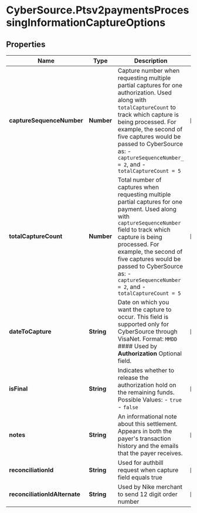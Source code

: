 # CyberSource.Ptsv2paymentsProcessingInformationCaptureOptions

## Properties
Name | Type | Description | Notes
------------ | ------------- | ------------- | -------------
**captureSequenceNumber** | **Number** | Capture number when requesting multiple partial captures for one authorization. Used along with `totalCaptureCount` to track which capture is being processed.  For example, the second of five captures would be passed to CyberSource as:   - `captureSequenceNumber_ = 2`, and   - `totalCaptureCount = 5`  | [optional] 
**totalCaptureCount** | **Number** | Total number of captures when requesting multiple partial captures for one payment. Used along with `captureSequenceNumber` field to track which capture is being processed.  For example, the second of five captures would be passed to CyberSource as:   - `captureSequenceNumber = 2`, and   - `totalCaptureCount = 5`  | [optional] 
**dateToCapture** | **String** | Date on which you want the capture to occur. This field is supported only for CyberSource through VisaNet. Format: `MMDD`  #### Used by **Authorization** Optional field.  | [optional] 
**isFinal** | **String** | Indicates whether to release the authorization hold on the remaining funds.   Possible Values: - `true` - `false`  | [optional] 
**notes** | **String** | An informational note about this settlement. Appears in both the payer's transaction history and the emails that the payer receives.  | [optional] 
**reconciliationId** | **String** | Used for authbill request when capture field equals true | [optional] 
**reconciliationIdAlternate** | **String** | Used by Nike merchant to send 12 digit order number | [optional] 


